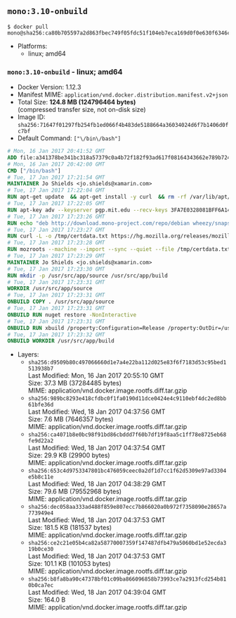 ## `mono:3.10-onbuild`

```console
$ docker pull mono@sha256:ca80b705597a2d863fbec749f05fdc51f104eb7eca169d0f0e630f6346cf019f
```

-	Platforms:
	-	linux; amd64

### `mono:3.10-onbuild` - linux; amd64

-	Docker Version: 1.12.3
-	Manifest MIME: `application/vnd.docker.distribution.manifest.v2+json`
-	Total Size: **124.8 MB (124796464 bytes)**  
	(compressed transfer size, not on-disk size)
-	Image ID: `sha256:71647f01297fb254fb1ed066f4b483de5188664a36034024d6f7b1406d0fc7bf`
-	Default Command: `["\/bin\/bash"]`

```dockerfile
# Mon, 16 Jan 2017 20:41:52 GMT
ADD file:a341378be341bc318a57379c0a4b72f182f93ad617f08164343662e789b7244b in / 
# Mon, 16 Jan 2017 20:42:00 GMT
CMD ["/bin/bash"]
# Tue, 17 Jan 2017 17:21:54 GMT
MAINTAINER Jo Shields <jo.shields@xamarin.com>
# Tue, 17 Jan 2017 17:22:04 GMT
RUN apt-get update 	&& apt-get install -y curl 	&& rm -rf /var/lib/apt/lists/*
# Tue, 17 Jan 2017 17:22:05 GMT
RUN apt-key adv --keyserver pgp.mit.edu --recv-keys 3FA7E0328081BFF6A14DA29AA6A19B38D3D831EF
# Tue, 17 Jan 2017 17:23:26 GMT
RUN echo "deb http://download.mono-project.com/repo/debian wheezy/snapshots/3.10.0 main" > /etc/apt/sources.list.d/mono-xamarin.list         && echo "deb http://download.mono-project.com/repo/debian 310-security main" >> /etc/apt/sources.list.d/mono-xamarin.list 	&& apt-get update 	&& apt-get install -y mono-devel fsharp mono-vbnc nuget 	&& rm -rf /var/lib/apt/lists/*
# Tue, 17 Jan 2017 17:23:27 GMT
RUN curl -L -o /tmp/certdata.txt https://hg.mozilla.org/releases/mozilla-release/raw-file/5d447d9abfdf/security/nss/lib/ckfw/builtins/certdata.txt
# Tue, 17 Jan 2017 17:23:28 GMT
RUN mozroots --machine --import --sync --quiet --file /tmp/certdata.txt
# Tue, 17 Jan 2017 17:23:29 GMT
MAINTAINER Jo Shields <jo.shields@xamarin.com>
# Tue, 17 Jan 2017 17:23:30 GMT
RUN mkdir -p /usr/src/app/source /usr/src/app/build
# Tue, 17 Jan 2017 17:23:31 GMT
WORKDIR /usr/src/app/source
# Tue, 17 Jan 2017 17:23:31 GMT
ONBUILD COPY . /usr/src/app/source
# Tue, 17 Jan 2017 17:23:31 GMT
ONBUILD RUN nuget restore -NonInteractive
# Tue, 17 Jan 2017 17:23:31 GMT
ONBUILD RUN xbuild /property:Configuration=Release /property:OutDir=/usr/src/app/build/
# Tue, 17 Jan 2017 17:23:32 GMT
ONBUILD WORKDIR /usr/src/app/build
```

-	Layers:
	-	`sha256:d9509b80c497066660d1e7a4e22ba112d025e83f6f7183d53c95bed1513938b7`  
		Last Modified: Mon, 16 Jan 2017 20:55:10 GMT  
		Size: 37.3 MB (37284485 bytes)  
		MIME: application/vnd.docker.image.rootfs.diff.tar.gzip
	-	`sha256:989bc8293e418cfdbc0f1fa0190d11dce0424e4c9110ebf4dc2ed8bb61bfe36d`  
		Last Modified: Wed, 18 Jan 2017 04:37:56 GMT  
		Size: 7.6 MB (7646357 bytes)  
		MIME: application/vnd.docker.image.rootfs.diff.tar.gzip
	-	`sha256:ca4071b8e0bc98f91bd86cbddd7f60b7df19f8aa5c1ff78e8725eb68fe9d22a2`  
		Last Modified: Wed, 18 Jan 2017 04:37:54 GMT  
		Size: 29.9 KB (29900 bytes)  
		MIME: application/vnd.docker.image.rootfs.diff.tar.gzip
	-	`sha256:653c4d9753347801bc476059ceec0a2df1d7cc1f62d5309e97ad3304e5b8c11e`  
		Last Modified: Wed, 18 Jan 2017 04:38:29 GMT  
		Size: 79.6 MB (79552968 bytes)  
		MIME: application/vnd.docker.image.rootfs.diff.tar.gzip
	-	`sha256:dec058aa333ad488f859e807ecc7b866020a0b972f7358090e28657a773949e4`  
		Last Modified: Wed, 18 Jan 2017 04:37:53 GMT  
		Size: 181.5 KB (181537 bytes)  
		MIME: application/vnd.docker.image.rootfs.diff.tar.gzip
	-	`sha256:ce2c21e05b4ca82a58770007359f147487dfb479a5060bd1e52ecda319b0ce30`  
		Last Modified: Wed, 18 Jan 2017 04:37:53 GMT  
		Size: 101.1 KB (101053 bytes)  
		MIME: application/vnd.docker.image.rootfs.diff.tar.gzip
	-	`sha256:b8fa8ba90c47378bf01c09ba866096858b73993ce7a2913fcd254b810b0ca7ec`  
		Last Modified: Wed, 18 Jan 2017 04:39:04 GMT  
		Size: 164.0 B  
		MIME: application/vnd.docker.image.rootfs.diff.tar.gzip
